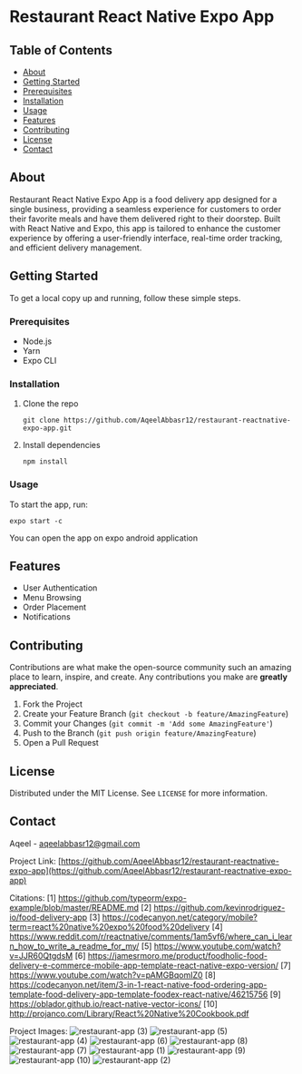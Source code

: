 # Restaurant React Native Expo App

## Table of Contents

- [About](#about)
- [Getting Started](#getting-started)
- [Prerequisites](#prerequisites)
- [Installation](#installation)
- [Usage](#usage)
- [Features](#features)
- [Contributing](#contributing)
- [License](#license)
- [Contact](#contact)

## About

Restaurant React Native Expo App is a food delivery app designed for a single business, providing a seamless experience for customers to order their favorite meals and have them delivered right to their doorstep. Built with React Native and Expo, this app is tailored to enhance the customer experience by offering a user-friendly interface, real-time order tracking, and efficient delivery management.

## Getting Started

To get a local copy up and running, follow these simple steps.

### Prerequisites

- Node.js
- Yarn
- Expo CLI

### Installation

1. Clone the repo
   ```
   git clone https://github.com/AqeelAbbasr12/restaurant-reactnative-expo-app.git
   ```
2. Install dependencies
   ```
   npm install
   ```

### Usage

To start the app, run:

```
expo start -c
```
You can open the app on expo android application

## Features

- User Authentication
- Menu Browsing
- Order Placement
- Notifications

## Contributing

Contributions are what make the open-source community such an amazing place to learn, inspire, and create. Any contributions you make are **greatly appreciated**.

1. Fork the Project
2. Create your Feature Branch (`git checkout -b feature/AmazingFeature`)
3. Commit your Changes (`git commit -m 'Add some AmazingFeature'`)
4. Push to the Branch (`git push origin feature/AmazingFeature`)
5. Open a Pull Request

## License

Distributed under the MIT License. See `LICENSE` for more information.

## Contact

Aqeel - aqeelabbasr12@gmail.com

Project Link: [https://github.com/AqeelAbbasr12/restaurant-reactnative-expo-app](https://github.com/AqeelAbbasr12/restaurant-reactnative-expo-app)

Citations:
[1] https://github.com/typeorm/expo-example/blob/master/README.md
[2] https://github.com/kevinrodriguez-io/food-delivery-app
[3] https://codecanyon.net/category/mobile?term=react%20native%20expo%20food%20delivery
[4] https://www.reddit.com/r/reactnative/comments/1am5vf6/where_can_i_learn_how_to_write_a_readme_for_my/
[5] https://www.youtube.com/watch?v=JJR60QtgdsM
[6] https://jamesrmoro.me/product/foodholic-food-delivery-e-commerce-mobile-app-template-react-native-expo-version/
[7] https://www.youtube.com/watch?v=pAMGBqomIZ0
[8] https://codecanyon.net/item/3-in-1-react-native-food-ordering-app-template-food-delivery-app-template-foodex-react-native/46215756
[9] https://oblador.github.io/react-native-vector-icons/
[10] http://projanco.com/Library/React%20Native%20Cookbook.pdf

Project Images:
![restaurant-app (3)](https://github.com/AqeelAbbasr12/restaurant-reactnative-expo-app/assets/128492655/1c45beab-13a2-4ba9-b2f2-1daff33466a7)
![restaurant-app (5)](https://github.com/AqeelAbbasr12/restaurant-reactnative-expo-app/assets/128492655/3493d858-e315-43b6-a9f8-6a6c50554eea)
![restaurant-app (4)](https://github.com/AqeelAbbasr12/restaurant-reactnative-expo-app/assets/128492655/dcdfcd10-c834-456f-ab33-38d11ab6bd89)
![restaurant-app (6)](https://github.com/AqeelAbbasr12/restaurant-reactnative-expo-app/assets/128492655/cde932c8-6368-48e6-a459-80a6c7173780)
![restaurant-app (8)](https://github.com/AqeelAbbasr12/restaurant-reactnative-expo-app/assets/128492655/6c0f1610-f75b-4455-b328-6f7da4ee367b)
![restaurant-app (7)](https://github.com/AqeelAbbasr12/restaurant-reactnative-expo-app/assets/128492655/965f4821-6b77-49a0-9612-426f69fb925e)
![restaurant-app (1)](https://github.com/AqeelAbbasr12/restaurant-reactnative-expo-app/assets/128492655/490844e0-9269-44ca-97ef-9c2f6bf22bdd)
![restaurant-app (9)](https://github.com/AqeelAbbasr12/restaurant-reactnative-expo-app/assets/128492655/32a1ae49-3606-4053-9ab5-db3144ee049d)
![restaurant-app (10)](https://github.com/AqeelAbbasr12/restaurant-reactnative-expo-app/assets/128492655/fd809cce-6581-49a5-bf1b-45351c59bccf)
![restaurant-app (2)](https://github.com/AqeelAbbasr12/restaurant-reactnative-expo-app/assets/128492655/4c620392-afe7-4906-89dd-f88fe863312e)










